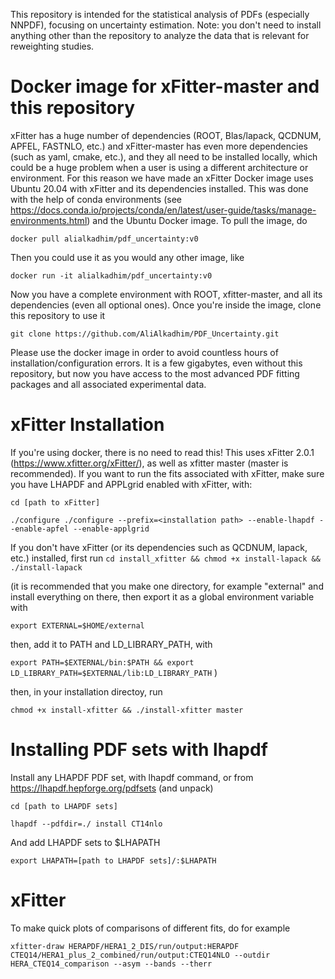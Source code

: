 This repository is intended for the statistical analysis of PDFs (especially NNPDF), focusing on uncertainty estimation. Note: you don't need to install anything other than the repository to analyze the data that is relevant for reweighting studies.
# Docker image for xFitter-master and this repository
xFitter has a huge number of dependencies (ROOT, Blas/lapack, QCDNUM, APFEL, FASTNLO, etc.) and xFitter-master has even more dependencies (such as yaml, cmake, etc.), and they all need to be installed locally, which could be a huge problem when a user is using a different architecture or environment. For this reason we have made an xFitter Docker image uses Ubuntu 20.04 with xFitter and its dependencies installed. This was done with the help of conda environments (see https://docs.conda.io/projects/conda/en/latest/user-guide/tasks/manage-environments.html) and the Ubuntu Docker image. To pull the image, do

`docker pull alialkadhim/pdf_uncertainty:v0`

Then you could use it as you would any other image, like

`docker run -it alialkadhim/pdf_uncertainty:v0`

Now you have a complete environment with ROOT, xfitter-master, and all its dependencies (even all optional ones). Once you're inside the image, clone this repository to use it

`git clone https://github.com/AliAlkadhim/PDF_Uncertainty.git`

Please use the docker image in order to avoid countless hours of installation/configuration errors. It is a few gigabytes, even without this repository, but now you have access to the most advanced PDF fitting packages and all associated experimental data.


# xFitter Installation
If you're using docker, there is no need to read this! This uses xFitter 2.0.1 (https://www.xfitter.org/xFitter/), as well as xfitter master (master is recommended). If you want to run the fits associated with xFitter, make sure you have LHAPDF and APPLgrid enabled with xFitter, with:

`cd [path to xFitter]`

`./configure ./configure --prefix=<installation path> --enable-lhapdf --enable-apfel --enable-applgrid ` 

If you don't have xFitter (or its dependencies such as QCDNUM, lapack, etc.) installed, first run 
`cd install_xfitter && chmod +x install-lapack && ./install-lapack`

(it is recommended that you make one directory, for example "external" and install everything on there, then export it as a global environment variable with 

`export EXTERNAL=$HOME/external`

then, add it to PATH and LD_LIBRARY_PATH, with

`export PATH=$EXTERNAL/bin:$PATH && export LD_LIBRARY_PATH=$EXTERNAL/lib:LD_LIBRARY_PATH`
)

then, in your installation directoy, run

`chmod +x install-xfitter && ./install-xfitter master`

# Installing PDF sets with lhapdf
Install any LHAPDF PDF set, with lhapdf command, or from https://lhapdf.hepforge.org/pdfsets (and unpack)
  
`cd [path to LHAPDF sets]`

`lhapdf --pdfdir=./ install CT14nlo`
  
And add LHAPDF sets to $LHAPATH
  
`export LHAPATH=[path to LHAPDF sets]/:$LHAPATH`

# xFitter

To make quick plots of comparisons of different fits, do for example
  
`xfitter-draw HERAPDF/HERA1_2_DIS/run/output:HERAPDF CTEQ14/HERA1_plus_2_combined/run/output:CTEQ14NLO --outdir HERA_CTEQ14_comparison --asym --bands --therr`




